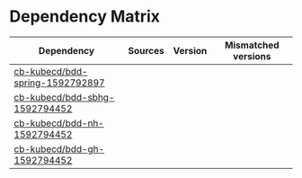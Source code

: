 # Dependency Matrix

Dependency | Sources | Version | Mismatched versions
---------- | ------- | ------- | -------------------
[cb-kubecd/bdd-spring-1592792897](https://github.com/cb-kubecd/bdd-spring-1592792897.git) |  | []() | 
[cb-kubecd/bdd-sbhg-1592794452](https://github.com/cb-kubecd/bdd-sbhg-1592794452.git) |  | []() | 
[cb-kubecd/bdd-nh-1592794452](https://github.com/cb-kubecd/bdd-nh-1592794452.git) |  | []() | 
[cb-kubecd/bdd-gh-1592794452](https://github.com/cb-kubecd/bdd-gh-1592794452.git) |  | []() | 
